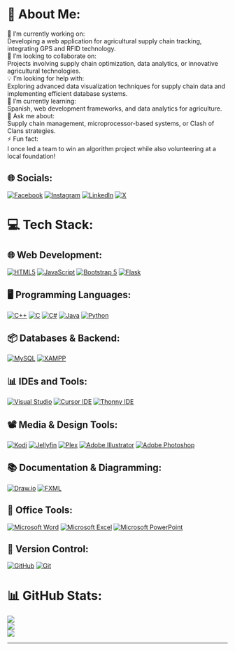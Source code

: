 # 💫 About Me:
🔭 I’m currently working on:<br>Developing a web application for agricultural supply chain tracking, integrating GPS and RFID technology.<br>🤝 I’m looking to collaborate on:<br>Projects involving supply chain optimization, data analytics, or innovative agricultural technologies.<br>💡 I’m looking for help with:<br>Exploring advanced data visualization techniques for supply chain data and implementing efficient database systems.<br>🌱 I’m currently learning:<br>Spanish, web development frameworks, and data analytics for agriculture.<br>💬 Ask me about:<br>Supply chain management, microprocessor-based systems, or Clash of Clans strategies.<br>⚡ Fun fact:<br>I once led a team to win an algorithm project while also volunteering at a local foundation!


## 🌐 Socials:
[![Facebook](https://img.shields.io/badge/Facebook-%231877F2.svg?logo=Facebook&logoColor=white)](https://facebook.com/ihriyasat) [![Instagram](https://img.shields.io/badge/Instagram-%23E4405F.svg?logo=Instagram&logoColor=white)](https://instagram.com/iriyasat) [![LinkedIn](https://img.shields.io/badge/LinkedIn-%230077B5.svg?logo=linkedin&logoColor=white)](https://linkedin.com/in/ihriyasat) [![X](https://img.shields.io/badge/X-black.svg?logo=X&logoColor=white)](https://x.com/ihriyasat) 

# 💻 Tech Stack:

## 🌐 Web Development:
[![HTML5](https://img.shields.io/badge/html5-%23E34F26.svg?style=for-the-badge&logo=html5&logoColor=white)](https://developer.mozilla.org/en-US/docs/Web/HTML) 
[![JavaScript](https://img.shields.io/badge/javascript-%23323330.svg?style=for-the-badge&logo=javascript&logoColor=%23F7DF1E)](https://developer.mozilla.org/en-US/docs/Web/JavaScript) 
[![Bootstrap 5](https://img.shields.io/badge/bootstrap5-%23563D7C.svg?style=for-the-badge&logo=bootstrap&logoColor=white)](https://getbootstrap.com/) 
[![Flask](https://img.shields.io/badge/flask-%23000.svg?style=for-the-badge&logo=flask&logoColor=white)](https://flask.palletsprojects.com/) 

## 🖥️ Programming Languages:
[![C++](https://img.shields.io/badge/c++-%2300599C.svg?style=for-the-badge&logo=c%2B%2B&logoColor=white)](https://cplusplus.com/) 
[![C](https://img.shields.io/badge/c-%2300599C.svg?style=for-the-badge&logo=c&logoColor=white)](https://en.wikipedia.org/wiki/C_(programming_language)) 
[![C#](https://img.shields.io/badge/c%23-%23239120.svg?style=for-the-badge&logo=csharp&logoColor=white)](https://learn.microsoft.com/en-us/dotnet/csharp/) 
[![Java](https://img.shields.io/badge/java-%23ED8B00.svg?style=for-the-badge&logo=openjdk&logoColor=white)](https://www.oracle.com/java/) 
[![Python](https://img.shields.io/badge/python-3670A0?style=for-the-badge&logo=python&logoColor=ffdd54)](https://www.python.org/) 

## 📦 Databases & Backend:
[![MySQL](https://img.shields.io/badge/mysql-4479A1.svg?style=for-the-badge&logo=mysql&logoColor=white)](https://www.mysql.com/) 
[![XAMPP](https://img.shields.io/badge/xampp-%23FB7A24.svg?style=for-the-badge&logo=xampp&logoColor=white)](https://www.apachefriends.org/) 

## 📊 IDEs and Tools:
[![Visual Studio](https://img.shields.io/badge/visual%20studio-%235C2D91.svg?style=for-the-badge&logo=visual%20studio&logoColor=white)](https://visualstudio.microsoft.com/) 
[![Cursor IDE](https://img.shields.io/badge/cursor%20ide-%232E3A59.svg?style=for-the-badge&logo=visual-studio-code&logoColor=white)](https://www.cursor.so/) 
[![Thonny IDE](https://img.shields.io/badge/thonny-%231877F2.svg?style=for-the-badge&logo=python&logoColor=white)](https://thonny.org/) 

## 📽️ Media & Design Tools:
[![Kodi](https://img.shields.io/badge/kodi-%231C76C0.svg?style=for-the-badge&logo=kodi&logoColor=white)](https://kodi.tv/) 
[![Jellyfin](https://img.shields.io/badge/jellyfin-%23000.svg?style=for-the-badge&logo=jellyfin&logoColor=white)](https://jellyfin.org/) 
[![Plex](https://img.shields.io/badge/plex-%23E5A00D.svg?style=for-the-badge&logo=plex&logoColor=white)](https://www.plex.tv/) 
[![Adobe Illustrator](https://img.shields.io/badge/adobe%20illustrator-%23FF9A00.svg?style=for-the-badge&logo=adobe%20illustrator&logoColor=white)](https://www.adobe.com/products/illustrator.html) 
[![Adobe Photoshop](https://img.shields.io/badge/adobe%20photoshop-%2331A8FF.svg?style=for-the-badge&logo=adobe%20photoshop&logoColor=white)](https://www.adobe.com/products/photoshop.html) 

## 📚 Documentation & Diagramming:
[![Draw.io](https://img.shields.io/badge/draw.io-%23007ACC.svg?style=for-the-badge&logo=draw-dot-io&logoColor=white)](https://app.diagrams.net/) 
[![FXML](https://img.shields.io/badge/fxml-%2300599C.svg?style=for-the-badge&logo=java&logoColor=white)](https://openjfx.io/javadoc/11/javafx.fxml/module-summary.html) 

## 💼 Office Tools:
[![Microsoft Word](https://img.shields.io/badge/microsoft%20word-%231575F9.svg?style=for-the-badge&logo=microsoft-word&logoColor=white)](https://www.microsoft.com/microsoft-365/word) 
[![Microsoft Excel](https://img.shields.io/badge/microsoft%20excel-%23217346.svg?style=for-the-badge&logo=microsoft-excel&logoColor=white)](https://www.microsoft.com/microsoft-365/excel) 
[![Microsoft PowerPoint](https://img.shields.io/badge/microsoft%20powerpoint-%23B7472A.svg?style=for-the-badge&logo=microsoft-powerpoint&logoColor=white)](https://www.microsoft.com/microsoft-365/powerpoint) 

## 🌟 Version Control:
[![GitHub](https://img.shields.io/badge/github-%23121011.svg?style=for-the-badge&logo=github&logoColor=white)](https://github.com/) 
[![Git](https://img.shields.io/badge/git-%23F05033.svg?style=for-the-badge&logo=git&logoColor=white)](https://git-scm.com/)
# 📊 GitHub Stats:
![](https://github-readme-stats.vercel.app/api?username=iriyasat&theme=dark&hide_border=false&include_all_commits=false&count_private=false)<br/>
![](https://github-readme-streak-stats.herokuapp.com/?user=iriyasat&theme=dark&hide_border=false)<br/>
![](https://github-readme-stats.vercel.app/api/top-langs/?username=iriyasat&theme=dark&hide_border=false&include_all_commits=false&count_private=false&layout=compact)

---
